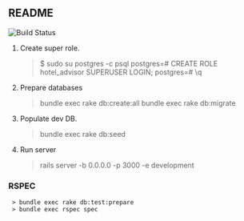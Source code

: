 ## README


![Build Status](https://travis-ci.org/danhaywood/java-testsupport.png?branch=master)




1. Create super role.

     > $ sudo su postgres -c psql
     > postgres=# CREATE ROLE hotel_advisor SUPERUSER LOGIN;
     > postgres=# \q

2. Prepare databases

     > bundle exec rake db:create:all
     > bundle exec rake db:migrate

3. Populate dev DB.

     > bundle exec rake db:seed

4. Run server

     > rails server -b 0.0.0.0 -p 3000 -e development

### RSPEC

     > bundle exec rake db:test:prepare
     > bundle exec rspec spec